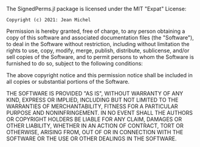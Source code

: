 The SignedPerms.jl package is licensed under the MIT "Expat" License:

    Copyright (c) 2021: Jean Michel

Permission  is hereby  granted, free  of charge,  to any person obtaining a
copy  of this software and associated documentation files (the "Software"),
to  deal in the Software  without restriction, including without limitation
the  rights to use,  copy, modify, merge,  publish, distribute, sublicense,
and/or  sell copies  of the  Software, and  to permit  persons to  whom the
Software is furnished to do so, subject to the following conditions:

The  above copyright notice and this permission notice shall be included in
all copies or substantial portions of the Software.

THE  SOFTWARE IS PROVIDED "AS IS", WITHOUT WARRANTY OF ANY KIND, EXPRESS OR
IMPLIED,  INCLUDING BUT NOT  LIMITED TO THE  WARRANTIES OF MERCHANTABILITY,
FITNESS FOR A PARTICULAR PURPOSE AND NONINFRINGEMENT. IN NO EVENT SHALL THE
AUTHORS  OR COPYRIGHT  HOLDERS BE  LIABLE FOR  ANY CLAIM,  DAMAGES OR OTHER
LIABILITY,  WHETHER IN  AN ACTION  OF CONTRACT,  TORT OR OTHERWISE, ARISING
FROM,  OUT  OF  OR  IN  CONNECTION  WITH  THE  SOFTWARE OR THE USE OR OTHER
DEALINGS IN THE SOFTWARE.
